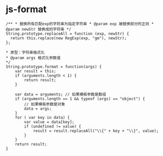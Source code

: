 # js-format

>
    /** * 替换所有匹配exp的字符串为指定字符串 * @param exp 被替换部分的正则 * @param newStr 替换成的字符串 */
    String.prototype.replaceAll = function (exp, newStr) {
      return this.replace(new RegExp(exp, "gm"), newStr);
    };
 

>
    * 原型：字符串格式化
    * @param args 格式化参数值
    */
    String.prototype.format = function(args) {
        var result = this;
        if (arguments.length < 1) {
            return result;
        }

        var data = arguments; // 如果模板参数是数组
        if (arguments.length == 1 && typeof (args) == "object") {
            // 如果模板参数是对象
            data = args;
        }
        for ( var key in data) {
            var value = data[key];
            if (undefined != value) {
                result = result.replaceAll("\\{" + key + "\\}", value);
            }
        }
        return result;
    }
